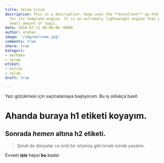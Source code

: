 ```yaml
---
title: Selam Cınım
description: This is a description. Hugo uses the **excellent** go html/template library
  for its template engine. It is an extremely lightweight engine that provides a very
  small amount of logic.
date: 2018-07-11 00:00:00 +0000
author: atahan
image: "/img/welcome.jpg"
comments: true
share: true
kategori:
- merhaba
- selam
etiket:
- extras
- selam
draft: true

---
```

Yazı gözükmesi için saçmalamaya başlıyorum. Bu iş oldukça basit.

# Ahanda buraya h1 etiketi koyayım.

## **Sonrada** _hemen_ altına h2 etiketi.

> Şimdi de dünyalar
> ca ünlü bir sözmüş gibi tırnak içinde yazalım.

Evveet **işte** hepsi **bu** _kadar._